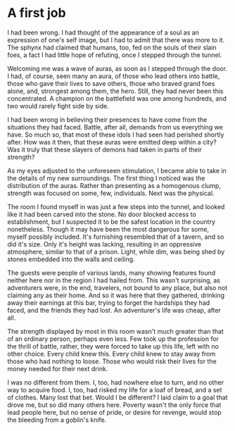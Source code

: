 # A first job

I had been wrong.
I had thought of the appearance of a soul as an expression of one's self image,
but I had to admit that there was more to it.
The sphynx had claimed that humans, too, fed on the souls of their slain foes,
a fact I had little hope of refuting, once I stepped through the tunnel.

Welcoming me was a wave of auras, as soon as I stepped through the door.
I had, of course, seen many an aura, of those who lead others into battle,
those who gave their lives to save others, those who braved grand foes alone,
and, strongest among them, the hero.
Still, they had never been this concentrated.
A champion on the battlefield was one among hundreds,
and two would rarely fight side by side.

I had been wrong in believing their presences
to have come from the situations they had faced.
Battle, after all, demands from us everything we have.
So much so, that most of these idols I had seen had perished shortly after.
How was it then, that these auras were emitted deep within a city?
Was it truly that these slayers of demons had taken in parts of their strength?

As my eyes adjusted to the unforeseen stimulation,
I became able to take in the details of my new surroundings.
The first thing I noticed was the distribution of the auras.
Rather than presenting as a homogenous clump,
strength was focused on some, few, individuals.
Next was the physical.

The room I found myself in was just a few steps into the tunnel,
and looked like it had been carved into the stone.
No door blocked access to establishment,
but I suspected it to be the safest location in the country nonetheless.
Though it may have been the most dangerous for some, myself possibly included.
It's furnishing resembled that of a tavern, and so did it's size.
Only it's height was lacking,
resulting in an oppressive atmosphere, similar to that of a prison.
Light, while dim, was being shed by stones embedded into the walls and ceiling.

The guests were people of various lands,
many showing features found neither here nor in the region I had hailed from.
This wasn't surprising, as adventurers were, in the end, travelers,
not bound to any place, but also not claiming any as their home.
And so it was here that they gathered, drinking away their earnings at this bar,
trying to forget the hardships they had faced, and the friends they had lost.
An adventurer's life was cheap, after all.

The strength displayed by most in this room wasn't much
greater than that of an ordinary person, perhaps even less.
Few took up the profession for the thrill of battle, rather,
they were forced to take up this life, left with no other choice.
Every child knew this.
Every child knew to stay away from those who had nothing to loose.
Those who would risk their lives for the money needed for their next drink.

I was no different from them.
I, too, had nowhere else to turn, and no other way to acquire food.
I, too, had risked my life for a loaf of bread, and a set of clothes.
Many lost that bet. Would I be different?
I laid claim to a goal that drove me, but so did many others here.
Poverty wasn't the only force that lead people here,
but no sense of pride, or desire for revenge,
would stop the bleeding from a goblin's knife.

